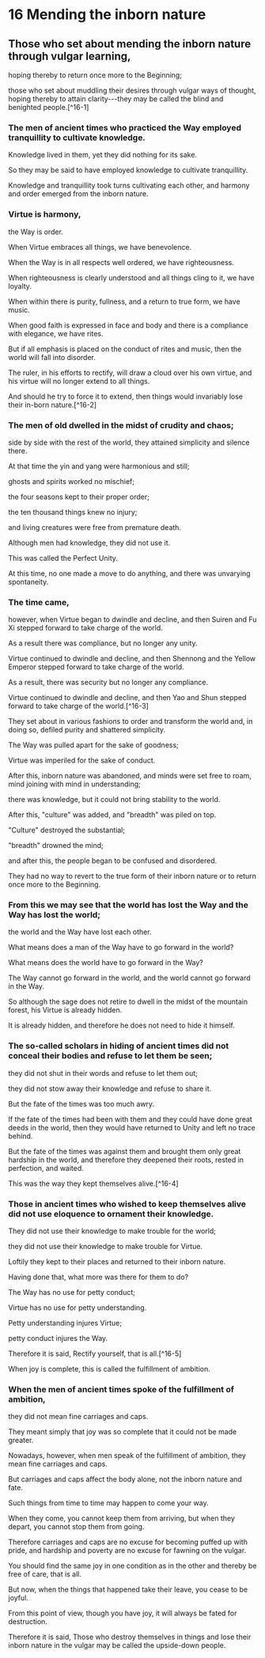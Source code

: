 # 16 Mending the inborn nature

## Those who set about mending the inborn nature through vulgar learning,

hoping thereby to return once more to the Beginning;

those who set about muddling their desires through vulgar ways of thought,
hoping thereby to attain clarity---they may be called the blind and benighted people.[^16-1]

### The men of ancient times who practiced the Way employed tranquillity to cultivate knowledge.


Knowledge lived in them,
yet they did nothing for its sake.

So they may be said to have employed knowledge to cultivate tranquillity.

Knowledge and tranquillity took turns cultivating each other,
and harmony and order emerged from the inborn nature.

### Virtue is harmony,

the Way is order.

When Virtue embraces all things,
we have benevolence.

When the Way is in all respects well ordered,
we have righteousness.

When righteousness is clearly understood and all things cling to it,
we have loyalty.

When within there is purity,
fullness,
and a return to true form,
we have music.

When good faith is expressed in face and body and there is a compliance with elegance,
we have rites.

But if all emphasis is placed on the conduct of rites and music,
then the world will fall into disorder.

The ruler,
in his efforts to rectify,
will draw a cloud over his own virtue,
and his virtue will no longer extend to all things.

And should he try to force it to extend,
then things would invariably lose their in-born nature.[^16-2]

### The men of old dwelled in the midst of crudity and chaos;


side by side with the rest of the world,
they attained simplicity and silence there.

At that time the yin and yang were harmonious and still;

ghosts and spirits worked no mischief;

the four seasons kept to their proper order;

the ten thousand things knew no injury;

and living creatures were free from premature death.

Although men had knowledge,
they did not use it.

This was called the Perfect Unity.

At this time,
no one made a move to do anything,
and there was unvarying spontaneity.

### The time came,

however,
when Virtue began to dwindle and decline,
and then Suiren and Fu Xi stepped forward to take charge of the world.

As a result there was compliance,
but no longer any unity.

Virtue continued to dwindle and decline,
and then Shennong and the Yellow Emperor stepped forward to take charge of the world.

As a result,
there was security but no longer any compliance.

Virtue continued to dwindle and decline,
and then Yao and Shun stepped forward to take charge of the world.[^16-3]

They set about in various fashions to order and transform the world and,
in doing so,
defiled purity and shattered simplicity.

The Way was pulled apart for the sake of goodness;

Virtue was imperiled for the sake of conduct.

After this,
inborn nature was abandoned,
and minds were set free to roam,
mind joining with mind in understanding;

there was knowledge,
but it could not bring stability to the world.

After this,
"culture" was added,
and "breadth" was piled on top.

"Culture" destroyed the substantial;

"breadth" drowned the mind;

and after this,
the people began to be confused and disordered.

They had no way to revert to the true form of their inborn nature or to return once more to the Beginning.

### From this we may see that the world has lost the Way and the Way has lost the world;


the world and the Way have lost each other.

What means does a man of the Way have to go forward in the world?

What means does the world have to go forward in the Way?

The Way cannot go forward in the world,
and the world cannot go forward in the Way.

So although the sage does not retire to dwell in the midst of the mountain forest,
his Virtue is already hidden.

It is already hidden,
and therefore he does not need to hide it himself.

### The so-called scholars in hiding of ancient times did not conceal their bodies and refuse to let them be seen;


they did not shut in their words and refuse to let them out;

they did not stow away their knowledge and refuse to share it.

But the fate of the times was too much awry.

If the fate of the times had been with them and they could have done great deeds in the world,
then they would have returned to Unity and left no trace behind.

But the fate of the times was against them and brought them only great hardship in the world,
and therefore they deepened their roots,
rested in perfection,
and waited.

This was the way they kept themselves alive.[^16-4]

### Those in ancient times who wished to keep themselves alive did not use eloquence to ornament their knowledge.


They did not use their knowledge to make trouble for the world;

they did not use their knowledge to make trouble for Virtue.

Loftily they kept to their places and returned to their inborn nature.

Having done that,
what more was there for them to do?

The Way has no use for petty conduct;

Virtue has no use for petty understanding.

Petty understanding injures Virtue;

petty conduct injures the Way.

Therefore it is said,
Rectify yourself,
that is all.[^16-5]

When joy is complete,
this is called the fulfillment of ambition.

### When the men of ancient times spoke of the fulfillment of ambition,

they did not mean fine carriages and caps.

They meant simply that joy was so complete that it could not be made greater.

Nowadays,
however,
when men speak of the fulfillment of ambition,
they mean fine carriages and caps.

But carriages and caps affect the body alone,
not the inborn nature and fate.

Such things from time to time may happen to come your way.

When they come,
you cannot keep them from arriving,
but when they depart,
you cannot stop them from going.

Therefore carriages and caps are no excuse for becoming puffed up with pride,
and hardship and poverty are no excuse for fawning on the vulgar.

You should find the same joy in one condition as in the other and thereby be free of care,
that is all.

But now,
when the things that happened take their leave,
you cease to be joyful.

From this point of view,
though you have joy,
it will always be fated for destruction.

Therefore it is said,
Those who destroy themselves in things and lose their inborn nature in the vulgar may be called the upside-down people.

